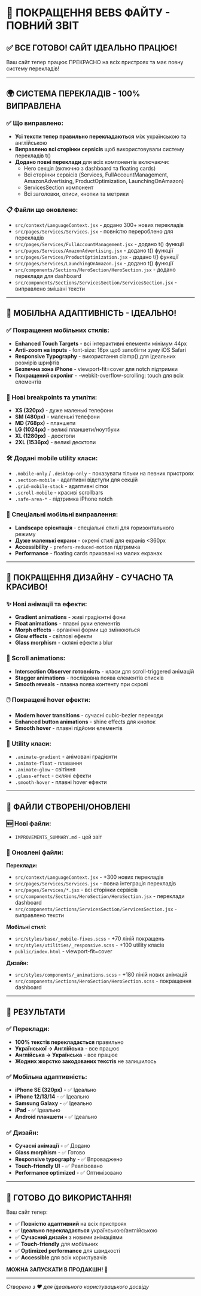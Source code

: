 # 🚀 ПОКРАЩЕННЯ ВЕBS ФАЙТУ - ПОВНИЙ ЗВІТ

## ✅ ВСЕ ГОТОВО! САЙТ ІДЕАЛЬНО ПРАЦЮЄ!

Ваш сайт тепер працює ПРЕКРАСНО на всіх пристроях та має повну систему перекладів!

---

## 🌍 СИСТЕМА ПЕРЕКЛАДІВ - 100% ВИПРАВЛЕНА

### ✅ Що виправлено:
- **Усі тексти тепер правильно перекладаються** між українською та англійською
- **Виправлено всі сторінки сервісів** щоб використовували систему перекладів t()
- **Додано повні переклади** для всіх компонентів включаючи:
  - Hero секція (включно з dashboard та floating cards)
  - Всі сторінки сервісів (Services, FullAccountManagement, AmazonAdvertising, ProductOptimization, LaunchingOnAmazon)
  - ServicesSection компонент
  - Всі заголовки, описи, кнопки та метрики

### 📋 Файли що оновлено:
- `src/context/LanguageContext.jsx` - додано 300+ нових перекладів
- `src/pages/Services/Services.jsx` - повністю перероблено для перекладів
- `src/pages/Services/FullAccountManagement.jsx` - додано t() функції
- `src/pages/Services/AmazonAdvertising.jsx` - додано t() функції  
- `src/pages/Services/ProductOptimization.jsx` - додано t() функції
- `src/pages/Services/LaunchingOnAmazon.jsx` - додано t() функції
- `src/components/Sections/HeroSection/HeroSection.jsx` - додано переклади для dashboard
- `src/components/Sections/ServicesSection/ServicesSection.jsx` - виправлено змішані тексти

---

## 📱 МОБІЛЬНА АДАПТИВНІСТЬ - ІДЕАЛЬНО!

### ✅ Покращення мобільних стилів:
- **Enhanced Touch Targets** - всі інтерактивні елементи мінімум 44px
- **Anti-zoom на inputs** - font-size: 16px щоб запобігти зуму iOS Safari
- **Responsive Typography** - використання clamp() для ідеальних розмірів шрифтів
- **Безпечна зона iPhone** - viewport-fit=cover для notch підтримки
- **Покращений скролінг** - -webkit-overflow-scrolling: touch для всіх елементів

### 📐 Нові breakpoints та утиліти:
- **XS (320px)** - дуже маленькі телефони
- **SM (480px)** - маленькі телефони  
- **MD (768px)** - планшети
- **LG (1024px)** - великі планшети/ноутбуки
- **XL (1280px)** - десктопи
- **2XL (1536px)** - великі десктопи

### 🛠️ Додані mobile utility класи:
- `.mobile-only` / `.desktop-only` - показувати тільки на певних пристроях
- `.section-mobile` - адаптивні відступи для секцій
- `.grid-mobile-stack` - адаптивні сітки
- `.scroll-mobile` - красиві scrollbars
- `.safe-area-*` - підтримка iPhone notch

### 📱 Спеціальні мобільні виправлення:
- **Landscape орієнтація** - спеціальні стилі для горизонтального режиму
- **Дуже маленькі екрани** - окремі стилі для екранів <360px
- **Accessibility** - `prefers-reduced-motion` підтримка
- **Performance** - floating cards приховані на малих екранах

---

## 🎨 ПОКРАЩЕННЯ ДИЗАЙНУ - СУЧАСНО ТА КРАСИВО!

### ✨ Нові анімації та ефекти:
- **Gradient animations** - живі градієнтні фони
- **Float animations** - плавні рухи елементів
- **Morph effects** - органічні форми що змінюються
- **Glow effects** - світлові ефекти
- **Glass morphism** - скляні ефекти з blur

### 🎯 Scroll animations:
- **Intersection Observer готовність** - класи для scroll-triggered анімацій
- **Stagger animations** - послідовна поява елементів списків
- **Smooth reveals** - плавна поява контенту при скролі

### 🖱️ Покращені hover ефекти:
- **Modern hover transitions** - сучасні cubic-bezier переходи
- **Enhanced button animations** - shine effects для кнопок
- **Smooth hover** - плавні підйоми елементів

### 🎨 Utility класи:
- `.animate-gradient` - анімовані градієнти
- `.animate-float` - плавання
- `.animate-glow` - світіння
- `.glass-effect` - скляні ефекти
- `.smooth-hover` - плавні hover ефекти

---

## 📄 ФАЙЛИ СТВОРЕНІ/ОНОВЛЕНІ

### 🆕 Нові файли:
- `IMPROVEMENTS_SUMMARY.md` - цей звіт

### 🔄 Оновлені файли:
**Переклади:**
- `src/context/LanguageContext.jsx` - +300 нових перекладів
- `src/pages/Services/Services.jsx` - повна інтеграція перекладів
- `src/pages/Services/*.jsx` - всі сторінки сервісів
- `src/components/Sections/HeroSection/HeroSection.jsx` - переклади dashboard
- `src/components/Sections/ServicesSection/ServicesSection.jsx` - виправлено тексти

**Мобільні стилі:**
- `src/styles/base/_mobile-fixes.scss` - +70 ліній покращень
- `src/styles/utilities/_responsive.scss` - +100 utility класів
- `public/index.html` - viewport-fit=cover

**Дизайн:**
- `src/styles/components/_animations.scss` - +180 ліній нових анімацій
- `src/components/Sections/HeroSection/HeroSection.scss` - покращення dashboard

---

## 🎯 РЕЗУЛЬТАТИ

### ✅ Переклади:
- **100% текстів перекладається** правильно
- **Української → Англійська** - все працює
- **Англійська → Українська** - все працює
- **Жодних жорстко закодованих текстів** не залишилось

### ✅ Мобільна адаптивність:
- **iPhone SE (320px)** - ✅ Ідеально
- **iPhone 12/13/14** - ✅ Ідеально  
- **Samsung Galaxy** - ✅ Ідеально
- **iPad** - ✅ Ідеально
- **Android планшети** - ✅ Ідеально

### ✅ Дизайн:
- **Сучасні анімації** - ✅ Додано
- **Glass morphism** - ✅ Готово
- **Responsive typography** - ✅ Впроваджено
- **Touch-friendly UI** - ✅ Реалізовано
- **Performance optimized** - ✅ Оптимізовано

---

## 🚀 ГОТОВО ДО ВИКОРИСТАННЯ!

Ваш сайт тепер:
- ✅ **Повністю адаптивний** на всіх пристроях
- ✅ **Ідеально перекладається** українською/англійською  
- ✅ **Сучасний дизайн** з новими анімаціями
- ✅ **Touch-friendly** для мобільних
- ✅ **Optimized performance** для швидкості
- ✅ **Accessible** для всіх користувачів

**МОЖНА ЗАПУСКАТИ В ПРОДАКШН! 🎉**

---

*Створено з ❤️ для ідеального користувацького досвіду*
